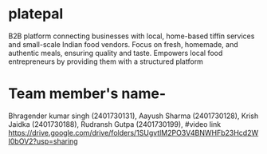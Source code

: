 # platepal
B2B platform connecting businesses with local, home-based
tiffin services and small-scale Indian food vendors.
Focus on fresh, homemade, and authentic meals, ensuring
quality and taste.
Empowers local food entrepreneurs by providing them with a
structured platform
# Team member's name-
Bhragender kumar singh (2401730131),
Aayush Sharma (2401730128),
Krish Jaidka (2401730188),
Rudransh Gutpa (2401730199),
#video link
https://drive.google.com/drive/folders/1SUgvtlM2PO3V4BNWHFb23Hcd2WI0bOV2?usp=sharing





